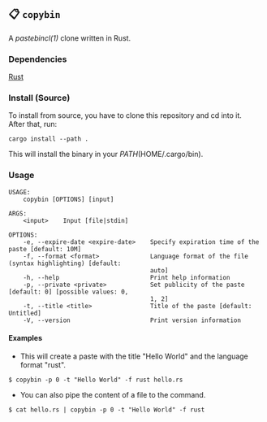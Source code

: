 ## 📋 `copybin`
A _pastebincl(1)_ clone written in Rust.

### Dependencies
[Rust](https://www.rust-lang.org/tools/install)

### Install (Source)
To install from source, you have to clone this repository and cd into it.<br>
After that, run:

`cargo install --path .`

This will install the binary in your $PATH ($HOME/.cargo/bin).

### Usage
```
USAGE:
    copybin [OPTIONS] [input]

ARGS:
    <input>    Input [file|stdin]

OPTIONS:
    -e, --expire-date <expire-date>    Specify expiration time of the paste [default: 10M]
    -f, --format <format>              Language format of the file (syntax highlighting) [default:
                                       auto]
    -h, --help                         Print help information
    -p, --private <private>            Set publicity of the paste [default: 0] [possible values: 0,
                                       1, 2]
    -t, --title <title>                Title of the paste [default: Untitled]
    -V, --version                      Print version information
```

#### Examples
- This will create a paste with the title "Hello World" and the language format "rust".
```
$ copybin -p 0 -t "Hello World" -f rust hello.rs
```
- You can also pipe the content of a file to the command.
```
$ cat hello.rs | copybin -p 0 -t "Hello World" -f rust
```
